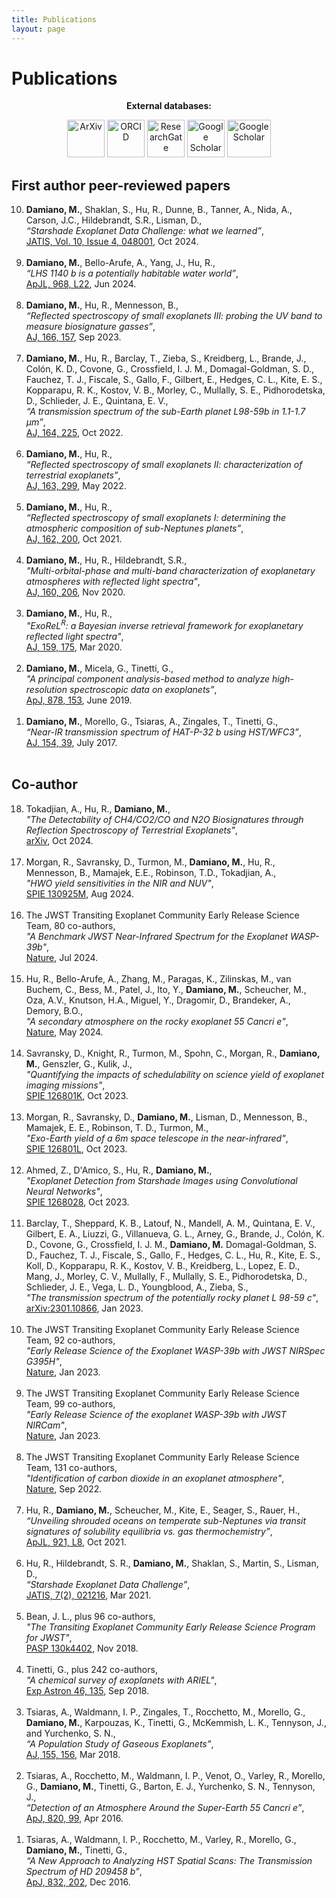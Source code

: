 ```yaml
---
title: Publications
layout: page
---
```


<h1>Publications</h1>

<center><strong>External databases:</strong> 

<p>
<a href="https://arxiv.org/search/?searchtype=author&query=Damiano%2C+M" target="_blank"><img src="https://encrypted-tbn0.gstatic.com/images?q=tbn:ANd9GcQvibDYTWDou1-p1oSjDglGCCgKMXYgqm6eQyqcXrV8iIiw69Ka" height=" 60" width=" 60" title="ArXiv" /></a>
<a href="https://orcid.org/0000-0002-1830-8260" target="_blank"><img src="https://s3-eu-west-1.amazonaws.com/ppreviews-orcid-012943482134916/8439047/thumb.png" height=" 60" width=" 60" title="ORCID" /></a>
<a href="https://www.researchgate.net/profile/Mario_Damiano2" target="_blank"><img src="https://www.researchgate.net/favicon-96x96.png" height=" 60" width=" 60" title="ResearchGate" /></a>
<a href="https://scholar.google.co.uk/citations?hl=en&user=UQIVvi0AAAAJ&view_op=list_works&gmla=AJsN-F4k2qktMtIOVyu11XecYm54E4SCf8bNBsGlzsYQH9MIzTlvyUJvptL-WXPp6eXCerC5fo12OewI4n4EvkGc4bq-cnEPpfENDr7O5XzwLSOO3XQrYAY" target="_blank"><img src="https://upload.wikimedia.org/wikipedia/commons/thumb/c/c7/Google_Scholar_logo.svg/1024px-Google_Scholar_logo.svg.png?20200110094142" height=" 60" width=" 60" title="Google Scholar" /></a>
<a href="https://ui.adsabs.harvard.edu/search/filter_database_fq_database=AND&filter_database_fq_database=database%3A%22astronomy%22&fq=%7B!type%3Daqp%20v%3D%24fq_database%7D&fq_database=(database%3A%22astronomy%22)&p_=0&q=author%3A%22Damiano%2C%20Mario%22&sort=date%20desc%2C%20bibcode%20desc" target="_blank"><img src="https://encrypted-tbn0.gstatic.com/images?q=tbn:ANd9GcQj7oeBd-zcmgFP18z1PpqppgLY0FqPvqD0H9R1Q6zMXVBW-GRF" height=" 60" width=" 70" title="Google Scholar" /></a>
</p></center>

<h2>First author peer-reviewed papers</h2>

<ol reversed>
    <li><strong>Damiano, M.</strong>, Shaklan, S., Hu, R., Dunne, B., Tanner, A., Nida, A., Carson, J.C., Hildebrandt, S.R., Lisman, D.,
        <br /><i>“Starshade Exoplanet Data Challenge: what we learned”</i>, 
        <br /><a href="https://doi.org/10.1117/1.JATIS.10.4.048001">JATIS, Vol. 10, Issue 4, 048001</a>, Oct 2024.
        <br /><br /></li>
    <li><strong>Damiano, M.</strong>, Bello-Arufe, A., Yang, J., Hu, R.,
	    <br /><i>“LHS 1140 b is a potentially habitable water world”</i>, 
	    <br /><a href="https://iopscience.iop.org/article/10.3847/2041-8213/ad5204">ApJL, 968, L22</a>, Jun 2024.
	    <br /><br /></li>
    <li><strong>Damiano, M.</strong>, Hu, R., Mennesson, B.,
	    <br /><i>“Reflected spectroscopy of small exoplanets III: probing the UV band to measure biosignature gasses”</i>, 
	    <br /><a href="https://iopscience.iop.org/article/10.3847/1538-3881/acefd3">AJ, 166, 157</a>, Sep 2023.
	    <br /><br /></li>
    <li><strong>Damiano, M.</strong>, Hu, R., Barclay, T., Zieba, S., Kreidberg, L., Brande, J., Colón, K. D., Covone, G., Crossfield, I. J. M., Domagal-Goldman, S. D., Fauchez, T. J., Fiscale, S., Gallo, F., Gilbert, E., Hedges, C. L., Kite, E. S., Kopparapu, R. K., Kostov, V. B., Morley, C., Mullally, S. E., Pidhorodetska, D., Schlieder, J. E., Quintana, E. V.,
	    <br /><i>“A transmission spectrum of the sub-Earth planet L98-59b in 1.1-1.7 μm”</i>, 
	    <br /><a href="https://iopscience.iop.org/article/10.3847/1538-3881/ac9472">AJ, 164, 225</a>, Oct 2022.
	    <br /><br /></li>
    <li><strong>Damiano, M.</strong>, Hu, R.,
	    <br /><i>“Reflected spectroscopy of small exoplanets II: characterization of terrestrial exoplanets”</i>, 
	    <br /><a href="https://iopscience.iop.org/article/10.3847/1538-3881/ac6b97">AJ, 163, 299</a>, May 2022.
	    <br /><br /></li>
    <li><strong>Damiano, M.</strong>, Hu, R.,
	    <br /><i>“Reflected spectroscopy of small exoplanets I: determining the atmospheric composition of sub-Neptunes planets”</i>, 
	    <br /><a href="https://iopscience.iop.org/article/10.3847/1538-3881/ac224d">AJ, 162, 200</a>, Oct 2021.
	    <br /><br /></li>
    <li><strong>Damiano, M.</strong>, Hu, R., Hildebrandt, S.R.,
	    <br /><i>"Multi-orbital-phase and multi-band characterization of exoplanetary atmospheres with reflected light spectra"</i>, 
	    <br /><a href="https://iopscience.iop.org/article/10.3847/1538-3881/abb76a/">AJ, 160, 206</a>, Nov 2020.
	    <br /><br /></li>
    <li><strong>Damiano, M.</strong>, Hu, R.,
	    <br /><i>"ExoReL<sup>R</sup>: a Bayesian inverse retrieval framework for exoplanetary reflected light spectra"</i>, 
	    <br /><a href="https://doi.org/10.3847/1538-3881/ab79a5">AJ, 159, 175</a>, Mar 2020.
	    <br /><br /></li>
	<li><strong>Damiano, M.</strong>, Micela, G., Tinetti, G.,
	    <br /><i>"A principal component analysis-based method to analyze high-resolution spectroscopic data on exoplanets”</i>, 
	    <br /><a href="https://iopscience.iop.org/article/10.3847/1538-4357/ab22b2">ApJ, 878, 153</a>, June 2019.
	    <br /><br /></li>
	<li><strong>Damiano, M.</strong>, Morello, G., Tsiaras, A., Zingales, T., Tinetti, G., 
	    <br /><i>“Near-IR transmission spectrum of HAT-P-32 b using HST/WFC3”</i>, 
	    <br /><a href="https://doi.org/10.3847/1538-3881/aa738b">AJ, 154, 39</a>, July 2017.
	    <br /><br /></li>
</ol>

<h2>Co-author</h2>

<ol reversed>
    <li>Tokadjian, A., Hu, R., <strong>Damiano, M.</strong>,
	    <br /><i>"The Detectability of CH4/CO2/CO and N2O Biosignatures through Reflection Spectroscopy of Terrestrial Exoplanets"</i>,
	    <br /><a href="http://export.arxiv.org/abs/2410.14848">arXiv</a>, Oct 2024.
	    <br /><br /></li>
    <li>Morgan, R., Savransky, D., Turmon, M., <strong>Damiano, M.</strong>, Hu, R., Mennesson, B., Mamajek, E.E., Robinson, T.D., Tokadjian, A.,
	    <br /><i>"HWO yield sensitivities in the NIR and NUV"</i>,
	    <br /><a href="https://doi.org/10.1117/12.3020858">SPIE 130925M</a>, Aug 2024.
	    <br /><br /></li>
    <li>The JWST Transiting Exoplanet Community Early Release Science Team, 80 co-authors,
	    <br /><i>"A Benchmark JWST Near-Infrared Spectrum for the Exoplanet WASP-39b"</i>,
	    <br /><a href="https://www.nature.com/articles/s41550-024-02292-x">Nature</a>, Jul 2024.
	    <br /><br /></li>
    <li>Hu, R.,  Bello-Arufe, A.,  Zhang, M.,  Paragas, K.,  Zilinskas, M., van Buchem, C.,  Bess, M.,  Patel, J.,  Ito, Y.,  <strong>Damiano, M.</strong>,  Scheucher, M., Oza, A.V.,  Knutson, H.A.,  Miguel, Y.,  Dragomir, D.,  Brandeker, A., Demory, B.O.,
	    <br /><i>"A secondary atmosphere on the rocky exoplanet 55 Cancri e"</i>,
	    <br /><a href="https://www.nature.com/articles/s41586-024-07432-x">Nature</a>, May 2024.
	    <br /><br /></li>
    <li>Savransky, D., Knight, R., Turmon, M., Spohn, C., Morgan, R., <strong>Damiano, M.</strong>, Genszler, G., Kulik, J.,
	    <br /><i>"Quantifying the impacts of schedulability on science yield of exoplanet imaging missions"</i>,
	    <br /><a href="http://dx.doi.org/10.1117/12.2677102">SPIE 126801K</a>, Oct 2023.
	    <br /><br /></li>
    <li>Morgan, R., Savransky, D., <strong>Damiano, M.</strong>, Lisman, D., Mennesson, B., Mamajek, E. E., Robinson, T. D., Turmon, M.,
	    <br /><i>"Exo-Earth yield of a 6m space telescope in the near-infrared"</i>,
	    <br /><a href="http://dx.doi.org/10.1117/12.2677785">SPIE 126801L</a>, Oct 2023.
	    <br /><br /></li>
    <li>Ahmed, Z., D'Amico, S., Hu, R., <strong>Damiano, M.</strong>,
	    <br /><i>"Exoplanet Detection from Starshade Images using Convolutional Neural Networks"</i>,
	    <br /><a href="http://dx.doi.org/10.1117/12.2676600">SPIE 1268028</a>, Oct 2023.
	    <br /><br /></li>
    <li>Barclay, T., Sheppard, K. B., Latouf, N.,  Mandell, A. M., Quintana, E. V., Gilbert, E. A., Liuzzi, G., Villanueva, G. L., Arney, G., Brande, J., Colón, K. D., Covone, G., Crossfield, I. J. M., <strong>Damiano, M.</strong> Domagal-Goldman, S. D., Fauchez, T. J., Fiscale, S., Gallo, F., Hedges, C. L., Hu, R., Kite, E. S., Koll, D., Kopparapu, R. K., Kostov, V. B., Kreidberg, L., Lopez, E. D., Mang, J., Morley, C. V., Mullally, F., Mullally, S. E., Pidhorodetska, D., Schlieder, J. E., Vega, L. D., Youngblood, A., Zieba, S.,
	    <br /><i>"The transmission spectrum of the potentially rocky planet L 98-59 c"</i>,
	    <br /><a href="https://arxiv.org/abs/2301.10866">arXiv:2301.10866</a>, Jan 2023.
	    <br /><br /></li>
    <li>The JWST Transiting Exoplanet Community Early Release Science Team, 92 co-authors,
	    <br /><i>"Early Release Science of the Exoplanet WASP-39b with JWST NIRSpec G395H"</i>,
	    <br /><a href="https://www.nature.com/articles/s41586-022-05591-3">Nature</a>, Jan 2023.
	    <br /><br /></li>
    <li>The JWST Transiting Exoplanet Community Early Release Science Team, 99 co-authors,
	    <br /><i>"Early Release Science of the exoplanet WASP-39b with JWST NIRCam"</i>,
	    <br /><a href="https://www.nature.com/articles/s41586-022-05590-4">Nature</a>, Jan 2023.
	    <br /><br /></li>
    <li>The JWST Transiting Exoplanet Community Early Release Science Team, 131 co-authors,
	    <br /><i>"Identification of carbon dioxide in an exoplanet atmosphere"</i>,
	    <br /><a href="https://www.nature.com/articles/s41586-022-05269-w">Nature</a>, Sep 2022.
	    <br /><br /></li>
    <li>Hu, R., <strong>Damiano, M.</strong>, Scheucher, M.,  Kite, E., Seager, S., Rauer, H.,
	    <br /><i>“Unveiling shrouded oceans on temperate sub-Neptunes via transit signatures of solubility equilibria vs. gas thermochemistry”</i>, 
	    <br /><a href="https://iopscience.iop.org/article/10.3847/2041-8213/ac1f92">ApJL, 921, L8</a>, Oct 2021.
	    <br /><br /></li>
    <li>Hu, R., Hildebrandt, S. R., <strong>Damiano, M.</strong>, Shaklan, S.,  Martin, S., Lisman, D., 
	    <br /><i>“Starshade Exoplanet Data Challenge”</i>, 
	    <br /><a href="https://doi.org/10.1117/1.JATIS.7.2.021216">JATIS, 7(2), 021216</a>, Mar 2021.
	    <br /><br /></li>
	<li>Bean, J. L., plus 96 co-authors,
	    <br /><i>"The Transiting Exoplanet Community Early Release Science Program for JWST"</i>,
	    <br /><a href="https://iopscience.iop.org/article/10.1088/1538-3873/aadbf3">PASP 130k4402</a>, Nov 2018.
	    <br /><br /></li>
	<li>Tinetti, G., plus 242 co-authors,
	    <br /><i>"A chemical survey of exoplanets with ARIEL"</i>,
	    <br /><a href="https://dx.doi.org/10.1007/s10686-018-9598-x">Exp Astron 46, 135</a>, Sep 2018.
	    <br /><br /></li>
	<li>Tsiaras, A., Waldmann, I. P., Zingales, T., Rocchetto, M., Morello, G., <strong>Damiano, M.</strong>, Karpouzas, K., Tinetti, G., McKemmish, L. K., Tennyson, J., and Yurchenko, S. N., 
	    <br /><i>“A Population Study of Gaseous Exoplanets”</i>, 
	    <br /><a href="https://doi.org/10.3847/1538-3881/aaaf75">AJ, 155, 156</a>, Mar 2018.
	    <br /><br /></li>
	<li>Tsiaras, A., Rocchetto, M., Waldmann, I. P., Venot, O., Varley, R., Morello, G., <strong>Damiano, M.</strong>, Tinetti, G., Barton, E. J., Yurchenko, S. N., Tennyson, J., 
	    <br /><i>“Detection of an Atmosphere Around the Super-Earth 55 Cancri e”</i>, 
	    <br /><a href="https://doi.org/10.3847/0004-637X/820/2/99">ApJ, 820, 99</a>, Apr 2016.
	    <br /><br /></li>
	<li>Tsiaras, A., Waldmann, I. P., Rocchetto, M., Varley, R., Morello, G., <strong>Damiano, M.</strong>, Tinetti, G., 
	    <br /><i>“A New Approach to Analyzing HST Spatial Scans: The Transmission Spectrum of HD 209458 b”</i>, 
	    <br /><a href="https://doi.org/10.3847/0004-637X/832/2/202">ApJ, 832, 202</a>, Dec 2016.
	    <br /><br /></li>
</ol>
